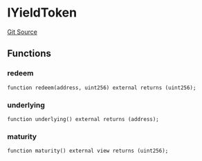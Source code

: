 # IYieldToken
[Git Source](https://github.com/Swivel-Finance/illuminate/blob/76b26ef748dc63cf89e3fa660df1bda262dcef15/src/interfaces/IYieldToken.sol)


## Functions
### redeem


```solidity
function redeem(address, uint256) external returns (uint256);
```

### underlying


```solidity
function underlying() external returns (address);
```

### maturity


```solidity
function maturity() external view returns (uint256);
```

